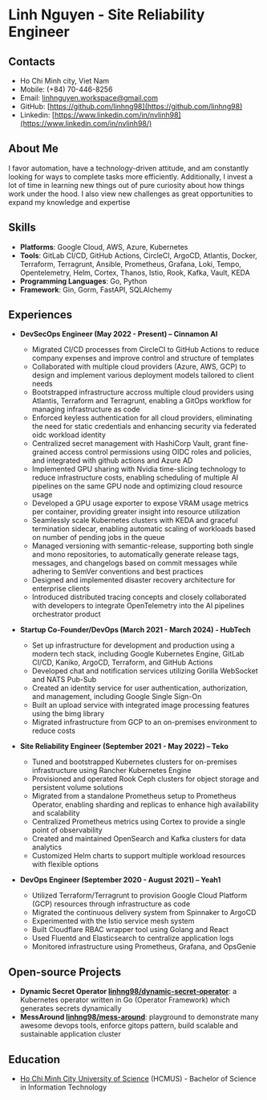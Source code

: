 # Linh Nguyen - Site Reliability Engineer

## Contacts

- Ho Chi Minh city, Viet Nam
- Mobile: (+84) 70-446-8256
- Email: linhnguyen.workspace@gmail.com
- GitHub: [https://github.com/linhng98](https://github.com/linhng98)
- Linkedin: [https://www.linkedin.com/in/nvlinh98](https://www.linkedin.com/in/nvlinh98/)

## About Me
I favor automation, have a technology-driven attitude, and am constantly looking for ways to complete tasks more efficiently. Additionally, I invest a lot of time in learning new things out of pure curiosity about how things work under the hood. I also view new challenges as great opportunities to expand my knowledge and expertise

## Skills
- **Platforms**: Google Cloud, AWS, Azure, Kubernetes
- **Tools**: GitLab CI/CD, GitHub Actions, CircleCI, ArgoCD, Atlantis, Docker, Terraform, Terragrunt, Ansible, Prometheus, Grafana, Loki, Tempo, Opentelemetry, Helm, Cortex, Thanos, Istio, Rook, Kafka, Vault, KEDA
- **Programming Languages**: Go, Python
- **Framework**: Gin, Gorm, FastAPI, SQLAlchemy

## Experiences
- **DevSecOps Engineer (May 2022 - Present) – Cinnamon AI**
  - Migrated CI/CD processes from CircleCI to GitHub Actions to reduce company expenses and improve control and structure of templates
  - Collaborated with multiple cloud providers (Azure, AWS, GCP) to design and implement various deployment models tailored to client needs
  - Bootstrapped infrastructure accross multiple cloud providers using Atlantis, Terraform and Terragrunt, enabling a GitOps workflow for managing infrastructure as code
  - Enforced keyless authentication for all cloud providers, eliminating the need for static credentials and enhancing security via federated oidc workload identity
  - Centralized secret management with HashiCorp Vault, grant fine-grained access control permissions using OIDC roles and policies, and integrated with github actions and Azure AD
  - Implemented GPU sharing with Nvidia time-slicing technology to reduce infrastructure costs, enabling scheduling of multiple AI pipelines on the same GPU node and optimizing cloud resource usage
  - Developed a GPU usage exporter to expose VRAM usage metrics per container, providing greater insight into resource utilization
  - Seamlessly scale Kubernetes clusters with KEDA and graceful termination sidecar, enabling automatic scaling of workloads based on number of pending jobs in the queue
  - Managed versioning with semantic-release, supporting both single and mono repositories, to automatically generate release tags, messages, and changelogs based on commit messages while adhering to SemVer conventions and best practices
  - Designed and implemented disaster recovery architecture for enterprise clients
  - Introduced distributed tracing concepts and closely collaborated with developers to integrate OpenTelemetry into the AI pipelines orchestrator product

- **Startup Co-Founder/DevOps (March 2021 - March 2024) - HubTech**
  - Set up infrastructure for development and production using a modern tech stack, including Google Kubernetes Engine, GitLab CI/CD, Kaniko, ArgoCD, Terraform, and GitHub Actions
  - Developed chat and notification services utilizing Gorilla WebSocket and NATS Pub-Sub
  - Created an identity service for user authentication, authorization, and management, including Google Single Sign-On
  - Built an upload service with integrated image processing features using the bimg library
  - Migrated infrastructure from GCP to an on-premises environment to reduce costs

- **Site Reliability Engineer (September 2021 - May 2022) – Teko**
  - Tuned and bootstrapped Kubernetes clusters for on-premises infrastructure using Rancher Kubernetes Engine
  - Provisioned and operated Rook Ceph clusters for object storage and persistent volume solutions
  - Migrated from a standalone Prometheus setup to Prometheus Operator, enabling sharding and replicas to enhance high availability and scalability
  - Centralized Prometheus metrics using Cortex to provide a single point of observability
  - Created and maintained OpenSearch and Kafka clusters for data analytics
  - Customized Helm charts to support multiple workload resources with flexible options

- **DevOps Engineer (September 2020 - August 2021) – Yeah1**
  - Utilized Terraform/Terragrunt to provision Google Cloud Platform (GCP) resources through infrastructure as code
  - Migrated the continuous delivery system from Spinnaker to ArgoCD
  - Experimented with the Istio service mesh system
  - Built Cloudflare RBAC wrapper tool using Golang and React
  - Used Fluentd and Elasticsearch to centralize application logs
  - Monitored infrastructure using Prometheus, Grafana, and OpsGenie

## Open-source Projects
- **Dynamic Secret Operator [linhng98/dynamic-secret-operator](https://github.com/linhng98/dynamic-secret-operator)**: a Kubernetes operator written in Go (Operator Framework) which generates secrets dynamically
- **MessAround [linhng98/mess-around](https://github.com/linhng98/mess-around)**: playground to demonstrate many awesome devops tools, enforce gitops pattern, build scalable and sustainable application cluster

## Education
- [Ho Chi Minh City University of Science](https://en.hcmus.edu.vn) (HCMUS) - Bachelor of Science in Information Technology
